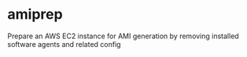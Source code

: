 # amiprep
Prepare an AWS EC2 instance for AMI generation by removing installed software agents and related config
